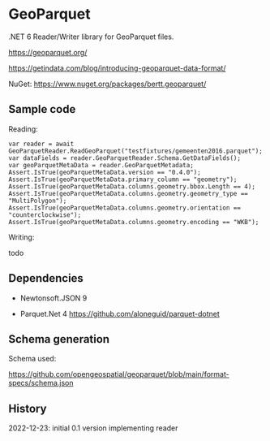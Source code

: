 # GeoParquet

.NET 6 Reader/Writer library for GeoParquet files.

https://geoparquet.org/

https://getindata.com/blog/introducing-geoparquet-data-format/

NuGet: https://www.nuget.org/packages/bertt.geoparquet/

## Sample code

Reading:

```
var reader = await GeoParquetReader.ReadGeoParquet("testfixtures/gemeenten2016.parquet");
var dataFields = reader.GeoParquetReader.Schema.GetDataFields();
var geoParquetMetaData = reader.GeoParquetMetadata;
Assert.IsTrue(geoParquetMetaData.version == "0.4.0");
Assert.IsTrue(geoParquetMetaData.primary_column == "geometry");
Assert.IsTrue(geoParquetMetaData.columns.geometry.bbox.Length == 4);
Assert.IsTrue(geoParquetMetaData.columns.geometry.geometry_type == "MultiPolygon");
Assert.IsTrue(geoParquetMetaData.columns.geometry.orientation == "counterclockwise");
Assert.IsTrue(geoParquetMetaData.columns.geometry.encoding == "WKB");
```

Writing: 

todo 

## Dependencies

- Newtonsoft.JSON 9

- Parquet.Net 4 https://github.com/aloneguid/parquet-dotnet

## Schema generation 

Schema used: 

https://github.com/opengeospatial/geoparquet/blob/main/format-specs/schema.json

## History

2022-12-23: initial 0.1 version implementing reader

